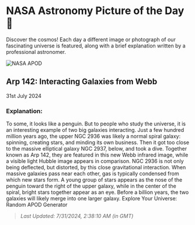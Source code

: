 
  # NASA Astronomy Picture of the Day 🌌

  Discover the cosmos! Each day a different image or photograph of our fascinating universe is featured, along with a brief explanation written by a professional astronomer.

![NASA APOD](https://apod.nasa.gov/apod/image/2407/Arp142_Webb_1487.jpg)

## Arp 142: Interacting Galaxies from Webb

31st July 2024

### Explanation: 

To some, it looks like a penguin. But to people who study the universe, it is an interesting example of two big galaxies interacting. Just a few hundred million years ago, the upper NGC 2936 was likely a normal spiral galaxy: spinning, creating stars, and minding its own business.  Then it got too close to the massive elliptical galaxy NGC 2937, below, and took a dive.  Together known as Arp 142, they are featured in this new Webb infrared image, while a visible light Hubble image appears in comparison.  NGC 2936 is not only being deflected, but distorted, by this close gravitational interaction.  When massive galaxies pass near each other, gas is typically condensed from which new stars form.  A young group of stars appears as the nose of the penguin toward the right of the upper galaxy, while in the center of the spiral, bright stars together appear as an eye.  Before a billion years, the two galaxies will likely merge into one larger galaxy.   Explore Your Universe: Random APOD Generator

> _Last Updated: 7/31/2024, 2:38:10 AM (in GMT)_
